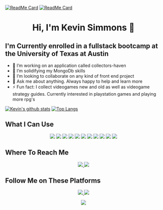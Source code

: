 <!-- 
[![Header](https://raw.githubusercontent.com/MartinHeinz/<OWNER>/<OWNER>/readme_header.png "Header")](https://some-url.dev/)
-->
[![ReadMe Card](https://github-readme-stats.vercel.app/api/pin/?username=peters0470&repo=group-project3)](https://github.com/peters0470/group-project3)
[![ReadMe Card](https://github-readme-stats.vercel.app/api/pin/?username=climbingryan&repo=Social-Network-API)](https://github.com/climbingryan/Social-Network-API)
<h1 align="center">
Hi, I'm Kevin Simmons 👋
</h1>

## I'm Currently enrolled in a fullstack bootcamp at the University of Texas at Austin 


- 🔭 I’m working on an application called collectors-haven
- 🌱 I’m solidifying my MongoDb skills
- 👯 I’m looking to collaborate on any kind of front end project
- 💬 Ask me about anything. Always happy to help and learn more
- ⚡ Fun fact: I collect videogames new and old as well as videogame strategy guides. Currently interested in playstation games and playing more rpg's

[![Kevin's github stats](https://github-readme-stats.vercel.app/api?username=climbingryan&theme=onedark&show_icons=true)](https://github.com/climbingryan/github-readme-stats)
[![Top Langs](https://github-readme-stats.vercel.app/api/top-langs/?username=climbingryan&theme=onedark)](https://github.com/climbingryan/github-readme-stats)

## What I Can Use
<p align="center">
  <!-- HTML -->       <img src="https://img.shields.io/badge/HTML5-E34F26?style=for-the-badge&logo=html5&logoColor=white">
  <!-- CSS -->        <img src="https://img.shields.io/badge/CSS3-1572B6?style=for-the-badge&logo=css3&logoColor=white">
  <!-- BOOTSTRAP -->  <img src="https://img.shields.io/badge/Bootstrap-563D7C?style=for-the-badge&logo=bootstrap&logoColor=white"> 
  <!-- JAVASCRIPT -->  <img src="https://img.shields.io/badge/JavaScript-F7DF1E?style=for-the-badge&logo=javascript&logoColor=black">
  <!-- NODE.JS -->    <img src="https://img.shields.io/badge/Node.js-43853D?style=for-the-badge&logo=node.js&logoColor=white">
  <!-- EXPRESS -->    <img src="https://img.shields.io/badge/Express.js-404D59?style=for-the-badge">
  <!-- MONGODB -->    <img src="https://img.shields.io/badge/MongoDB-4EA94B?style=for-the-badge&logo=mongodb&logoColor=white">
  <!-- MYSQL -->      <img src="https://img.shields.io/badge/MySQL-00000F?style=for-the-badge&logo=mysql&logoColor=white">
  <!-- HEROKU -->     <img src="https://img.shields.io/badge/Heroku-430098?style=for-the-badge&logo=heroku&logoColor=white">
  <!-- MARKDOWN -->   <img src="https://img.shields.io/badge/Markdown-000000?style=for-the-badge&logo=markdown&logoColor=white">
  <!-- WINDOWS -->    <img src="https://img.shields.io/badge/Windows-0078D6?style=for-the-badge&logo=windows&logoColor=white">
  
 
  <!-- JQUERY -->
  <!-- https://img.shields.io/badge/jQuery-0769AD?style=for-the-badge&logo=jquery&logoColor=white -->
  
</p>

## Where To Reach Me
<p align="center">
  <!-- GMAIL -->    
  <a href="mailto: simmons5family@gmail.com">
    <img src="https://img.shields.io/badge/Gmail-D14836?style=for-the-badge&logo=gmail&logoColor=white">
  </a>
  <!-- LINKEDIN --> 
  <a target="_blank" href="https://www.linkedin.com/in/kevin-simmons-3b88bb1b3/">
    <img src="https://img.shields.io/badge/LinkedIn-0077B5?style=for-the-badge&logo=linkedin&logoColor=white">
  </a>
</p>

## Follow Me on These Platforms
<p align="center">
  <!-- GITHUB -->         
  <a target="_blank" href="https://github.com/climbingryan">
    <img src="https://img.shields.io/badge/GitHub-100000?style=for-the-badge&logo=github&logoColor=white">  
  </a>
  <!-- STACK OVERFLOW --> 
  <a target="_blank" href="https://stackoverflow.com/users/14024595/shaggy?tab=profile">
    <img src="https://img.shields.io/badge/Stack_Overflow-FE7A16?style=for-the-badge&logo=stack-overflow&logoColor=white">
  </a>
</p>

<p align="center">
  <a href="#"><img src="https://badges.pufler.dev/visits/climbingryan/climbingryan"></a>  
</p>
